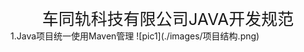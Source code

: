 <center style="font-size:26px">车同轨科技有限公司JAVA开发规范</center >
1.Java项目统一使用Maven管理
![pic1](./images/项目结构.png)
